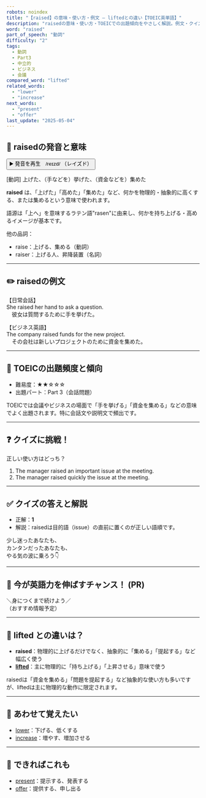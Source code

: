 ```yaml
---
robots: noindex
title: "【raised】の意味・使い方・例文 ― liftedとの違い【TOEIC英単語】"
description: "raisedの意味・使い方・TOEICでの出題傾向をやさしく解説。例文・クイズ付きでliftedとの違いもわかりやすく学べます。"
word: "raised"
part_of_speech: "動詞"
difficulty: "2"
tags:
  - 動詞
  - Part3
  - 中立的
  - ビジネス
  - 会議
compared_word: "lifted"
related_words:
  - "lower"
  - "increase"
next_words:
  - "present"
  - "offer"
last_update: "2025-05-04"
---
```


## 🔰 raisedの発音と意味

<button class="play-audio" onclick="playTTS('raised')">
  <span class="play-audio-main">
    ▶️ 発音を再生　/reɪzd/
  </span>
  <span class="play-audio-sub">
    （レイズド）
  </span>
</button>

[動詞] 上げた、（手などを）挙げた、（資金などを）集めた

**raised** は、「上げた」「高めた」「集めた」など、何かを物理的・抽象的に高くする、または集めるという意味で使われます。

語源は「上へ」を意味するラテン語"rasen"に由来し、何かを持ち上げる・高めるイメージが基本です。

他の品詞：  
- raise：上げる、集める（動詞）
- raiser：上げる人、昇降装置（名詞）

---

## ✏️ raisedの例文

【日常会話】  
She raised her hand to ask a question.  
　彼女は質問するために手を挙げた。

【ビジネス英語】  
The company raised funds for the new project.  
　その会社は新しいプロジェクトのために資金を集めた。

---

## 🎯 TOEICの出題頻度と傾向

- 難易度：★★☆☆☆
- 出題パート：Part 3（会話問題）

TOEICでは会議やビジネスの場面で「手を挙げる」「資金を集める」などの意味でよく出題されます。特に会話文や説明文で頻出です。

---

## ❓ クイズに挑戦！

正しい使い方はどっち？

1. The manager raised an important issue at the meeting.  
2. The manager raised quickly the issue at the meeting.

---

## ✅ クイズの答えと解説

- 正解：**1**
- 解説：raisedは目的語（issue）の直前に置くのが正しい語順です。

少し迷ったあなたも、  
カンタンだったあなたも、  
やる気の波に乗ろう👇️

---

## 🚀 今が英語力を伸ばすチャンス！ (PR)

<div class="info-center">
＼身につくまで続けよう／<br>  
（おすすめ情報予定）
</div>

---

## 🤔  lifted との違いは？

- **raised**：物理的に上げるだけでなく、抽象的に「集める」「提起する」など幅広く使う
- **[lifted](/word/lifted)**：主に物理的に「持ち上げる」「上昇させる」意味で使う

raisedは「資金を集める」「問題を提起する」など抽象的な使い方も多いですが、liftedは主に物理的な動作に限定されます。

---

## 🧩 あわせて覚えたい

- [lower](/word/lower)：下げる、低くする
- [increase](/word/increase)：増やす、増加させる

---

## 📖 できればこれも

- [present](/word/present)：提示する、発表する
- [offer](/word/offer)：提供する、申し出る

<!-- cvid: aid37_bid24 -->
